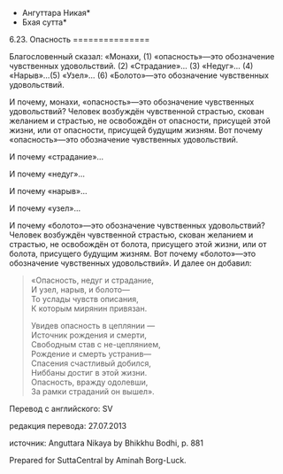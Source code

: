 * Ангуттара Никая*
* Бхая сутта*

6\.23\. Опасность
\=\=\=\=\=\=\=\=\=\=\=\=\=\=\=

Благословенный сказал: «Монахи, \(1\) «опасность»—это обозначение чувственных удовольствий\. \(2\) «Страдание»… \(3\) «Недуг»… \(4\) «Нарыв»…\(5\) «Узел»… \(6\) «Болото»—это обозначение чувственных удовольствий\.

И почему, монахи, «опасность»—это обозначение чувственных удовольствий? Человек возбуждён чувственной страстью, скован желанием и страстью, не освобождён от опасности, присущей этой жизни, или от опасности, присущей будущим жизням\. Вот почему «опасность»—это обозначение чувственных удовольствий\.

И почему «страдание»…

И почему «недуг»…

И почему «нарыв»…

И почему «узел»…

И почему «болото»—это обозначение чувственных удовольствий? Человек возбуждён чувственной страстью, скован желанием и страстью, не освобождён от болота, присущего этой жизни, или от болота, присущего будущим жизням\. Вот почему «болото»—это обозначение чувственных удовольствий»\. И далее он добавил:

> «Опасность, недуг и страдание,  
> И узел, нарыв, и болото—  
> То услады чувств описания,  
> К которым мирянин привязан\.  
>   
> Увидев опасность в цеплянии —  
> Источник рождения и смерти,  
> Свободным став с не\-цеплянием,  
> Рождение и смерть устранив—  
> Спасения счастливый добился,  
> Ниббаны достиг в этой жизни\.  
> Опасность, вражду одолевши,  
> За рамки страданий он вышел»\.

Перевод с английского: SV

редакция перевода: 27\.07\.2013

источник: Anguttara Nikaya by Bhikkhu Bodhi, p\. 881

Prepared for SuttaCentral by Aminah Borg\-Luck\.